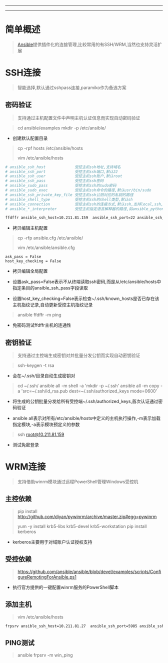 ----

----

# 简单概述

> [Ansible](https://www.ansible.com/)提供插件化的连接管理,比较常用的有SSH/WRM,当然也支持灵活扩展

# SSH连接

> 智能选择,默认通过sshpass连接,paramiko作为备选方案

## 密码验证

> 支持通过主机配置文件中声明主机认证信息而实现自动密码验证

> cd ansible/examples
> mkdir -p /etc/ansible/

* 创建默认配置目录

> cp -rpf hosts /etc/ansible/hosts
>
> vim /etc/ansible/hosts

```bash
# ansible_ssh_host             受控主机ssh地址,支持域名
# ansible_ssh_port             受控主机ssh端口,默认22
# ansible_ssh_user             受控主机ssh账户,默认root
# ansible_ssh_pass             受控主机ssh密码
# ansible_sudo_pass            受控主机ssh的sudo密码
# ansible_sudo_exec            受控主机ssh命令的路径,默认usr/bin/sudo
# ansible_ssh_private_key_file 受控主机ssh公钥对应的私钥的路径
# ansible_shell_type           受控主机ssh的shell类型,默认sh
# ansible_connection           受控主机ssh的连接方式,默认ssh,支持local,ssh,paramiko
# ansible_*_interpreter        受控主机指定语言解释器的路径,如ansible_python_interpreter 

ffdffr ansible_ssh_host=10.211.81.159  ansible_ssh_port=22 ansible_ssh_user=root ansible_ssh_pass=********** ansible_sudo_pass=**********
```

* 拷贝编辑主机配置

> cp -rfp ansible.cfg /etc/ansible/
>
> vim /etc/ansible/ansible.cfg

```
ask_pass = False
host_key_checking = False
```

* 拷贝编辑全局配置

* 设置ask_pass=False表示不从终端读取ssh密码,而是从/etc/ansible/hosts中指定条目的ansible_ssh_pass字段读取
* 设置host_key_checking=False表示检查~/.ssh/known_hosts是否已存在该主机指纹记录,自动更新受控主机指纹记录

> ansible ffdffr -m ping

* 免密码测试ffdffr主机的连通性

## 密钥验证

> 支持通过主控端生成密钥对并批量分发公钥而实现自动密钥验证

> ssh-keygen -t rsa

* 会在~/.ssh/目录自动生成密钥对

> cd ~/.ssh/
> ansible all -m shell -a 'mkdir -p ~/.ssh'
> ansible all -m copy -a 'src=~/.ssh/id_rsa.pub dest=~/.ssh/authorized_keys mode=0600'

* 将生成的公钥批量分发给所有受控端~/.ssh/authorized_keys,首次认证通过密码验证

* ansible all表示对所有/etc/ansible/hosts中定义的主机执行操作,-m表示加载指定模块,-a表示模块预定义的参数

> ssh root@10.211.81.159

* 测试免密登录

# WRM连接

> 支持借助winrm模块通过远程PowerShell管理Windows受控机

## 主控依赖

> pip install http://github.com/diyan/pywinrm/archive/master.zip#egg=pywinrm
>
> yum -y install krb5-libs krb5-devel krb5-workstation
> pip install kerberos

* kerberos主要用于对域账户认证授权支持

## 受控依赖

> https://github.com/ansible/ansible/blob/devel/examples/scripts/ConfigureRemotingForAnsible.ps1

* 执行官方提供的一键配置winrm服务的PowerShell脚本

## 添加主机

> vim /etc/ansible/hosts

```bash
frpsrv ansible_ssh_host=10.211.81.27  ansible_ssh_port=5985 ansible_ssh_user=limanman@cn.net.ntes ansible_ssh_pass=********** ansible_connection=winrm
```

## PING测试

> ansible frpsrv -m win_ping

